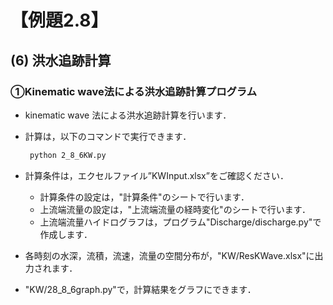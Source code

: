 # 【例題2.8】

## (6) 洪水追跡計算
### ①Kinematic wave法による洪水追跡計算プログラム

- kinematic wave 法による洪水追跡計算を行います．

- 計算は，以下のコマンドで実行できます．

   ~~~ sh
    python 2_8_6KW.py
    ~~~

- 計算条件は，エクセルファイル”KWInput.xlsx”をご確認ください．
    - 計算条件の設定は，"計算条件"のシートで行います．
    - 上流端流量の設定は，"上流端流量の経時変化"のシートで行います．
    - 上流端流量ハイドログラフは，プログラム"Discharge/discharge.py"で作成します．


- 各時刻の水深，流積，流速，流量の空間分布が，"KW/ResKWave.xlsx"に出力されます．

- "KW/28_8_6graph.py"で，計算結果をグラフにできます．
    
